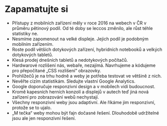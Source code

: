# Zapamatujte si

- Přístupy z mobilních zařízení měly v roce 2016 na webech v ČR v průměru pětinový podíl. Od té doby se leccos změnilo, ale růst téhle statistiky ne.
- Nesmíme zapomenout na velké displeje. Jejich podíl je podobným mobilním zařízením.
- Roste podíl větších dotykových zařízení, hybridních notebooků a velkých dotykových tabletů.
- Klesá prodej dnešních tabletů a nedotykových počítačů.
- Hardwarové rozlišení nás, webaře, nezajímá. Navrhujeme a kódujeme pro přepočítané „CSS rozlišení“ obrazovky.
- Prohlížečů je na trhu hodně a weby je potřeba testovat ve většině z nich.
- Nevěřte cizím statistikám. Sledujte vlastní Google Analytics.
- Google doporučuje responzivní design a v mobilech vidí budoucnost.
- Kromě kapesních herních konzolí a displejů v autech teď jiná nová zařízení pro zobrazování webů nechystají.
- Všechny responzivní weby jsou adaptivní. Ale říkáme jim responzivní, protože se to ujalo.
- „M tečka“ weby mohou být fajn dočasné řešení. Dlouhodobě udržitelné jsou ale jen responzivní řešení.




